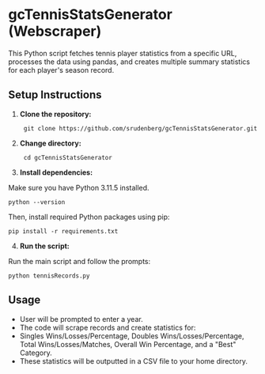 # gcTennisStatsGenerator (Webscraper) 

This Python script fetches tennis player statistics from a specific URL, processes the data using pandas, and creates multiple summary statistics for each player's season record. 

## Setup Instructions

1. **Clone the repository:**

        git clone https://github.com/srudenberg/gcTennisStatsGenerator.git
   
2. **Change directory:**

        cd gcTennisStatsGenerator

3. **Install dependencies:**

Make sure you have Python 3.11.5 installed. 

    python --version

Then, install required Python packages using pip:

    pip install -r requirements.txt

4. **Run the script:**

Run the main script and follow the prompts:

    python tennisRecords.py

## Usage

- User will be prompted to enter a year. 
- The code will scrape records and create statistics for:
-   Singles Wins/Losses/Percentage, Doubles Wins/Losses/Percentage, Total Wins/Losses/Matches, Overall Win Percentage, and a "Best" Category. 
- These statistics will be outputted in a CSV file to your home directory. 
